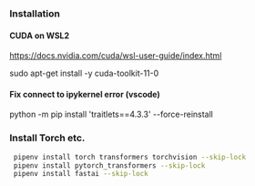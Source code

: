 ### Installation

#### CUDA on WSL2

https://docs.nvidia.com/cuda/wsl-user-guide/index.html


sudo apt-get install -y cuda-toolkit-11-0


#### Fix connect to ipykernel error (vscode)

python -m pip install 'traitlets==4.3.3' --force-reinstall

### Install Torch etc.
```bash
 pipenv install torch transformers torchvision --skip-lock
 pipenv install pytorch_transformers --skip-lock
 pipenv install fastai --skip-lock
```
